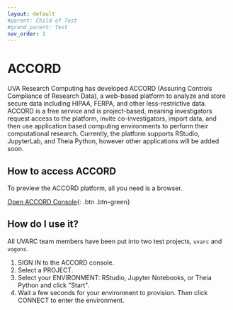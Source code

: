 ```yaml
---
layout: default
#parent: Child of Test
#grand_parent: Test
nav_order: 1
---
```


# ACCORD

UVA Research Computing has developed ACCORD (Assuring Controls Compliance of Research Data), a web-based platform to analyze and store secure data including HIPAA, FERPA, and other less-restrictive data. ACCORD is a free service and is project-based, meaning investigators request access to the platform, invite co-investigators, import data, and then use application based computing environments to perform their computational research. Currently, the platform supports RStudio, JupyterLab, and Theia Python, however other applications will be added soon. 

## How to access ACCORD


To preview the ACCORD platform, all you need is a browser. 


[Open ACCORD Console](https://accord.uvarc.io/){: .btn .btn-green}


## How do I use it?

All UVARC team members have been put into two test projects, `uvarc` and `vogons`.

1. SIGN IN to the ACCORD console.
2. Select a PROJECT.
3. Select your ENVIRONMENT: RStudio, Jupyter Notebooks, or Theia Python and click "Start".
4. Wait a few seconds for your environment to provision. Then click CONNECT to enter the environment.

